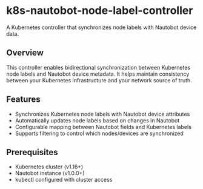 # k8s-nautobot-node-label-controller

A Kubernetes controller that synchronizes node labels with Nautobot device data.

## Overview

This controller enables bidirectional synchronization between Kubernetes node labels and Nautobot device metadata. It helps maintain consistency between your Kubernetes infrastructure and your network source of truth.

## Features

- Synchronizes Kubernetes node labels with Nautobot device attributes
- Automatically updates node labels based on changes in Nautobot
- Configurable mapping between Nautobot fields and Kubernetes labels
- Supports filtering to control which nodes/devices are synchronized

## Prerequisites

- Kubernetes cluster (v1.16+)
- Nautobot instance (v1.0.0+)
- kubectl configured with cluster access